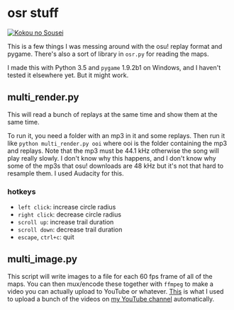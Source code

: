 # osr stuff

[![Kokou no Sousei](http://img.youtube.com/vi/jCK9dTT6hEA/0.jpg)](https://www.youtube.com/watch?v=jCK9dTT6hEA "Kokou no Sousei")

This is a few things I was messing around with the osu! replay format and
pygame. There's also a sort of library in `osr.py` for reading the maps.

I made this with Python 3.5 and `pygame` 1.9.2b1 on Windows, and I haven't
tested it elsewhere yet. But it might work.

## multi_render.py
This will read a bunch of replays at the same time and show them at the same
time.

To run it, you need a folder with an mp3 in it and some replays.
Then run it like `python multi_render.py ooi` where ooi is the folder containing
the mp3 and replays. Note that the mp3 must be 44.1 kHz otherwise the song will
play really slowly. I don't know why this happens, and I don't know why some of
the mp3s that osu! downloads are 48 kHz but it's not that hard to resample them.
I used Audacity for this.

### hotkeys
- `left click`: increase circle radius
- `right click`: decrease circle radius
- `scroll up`: increase trail duration
- `scroll down`: decrease trail duration
- `escape`, `ctrl+c`: quit

## multi_image.py

This script will write images to a file for each 60 fps frame of all of
the maps. You can then mux/encode these together with `ffmpeg` to make a video
you can actually upload to YouTube or whatever. [This][script] is what I used
to upload a bunch of the videos on [my YouTube channel][youtube] automatically.

[example]: https://www.youtube.com/watch?v=fkeoHRaMPbU
[youtube]: https://www.youtube.com/user/go4it7arh
[script]: https://gist.github.com/andrew12/1b68bc74385d45cd92517d200c0bf9c9
